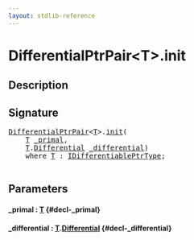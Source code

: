 ```yaml
---
layout: stdlib-reference
---
```


# DifferentialPtrPair\<T\>\.init

## Description





## Signature 

<pre>
<a href="/stdlib-reference/types/DifferentialPtrPair/index" class="code_type">DifferentialPtrPair</a>&lt;<a href="/stdlib-reference/types/DifferentialPtrPair/index#typeparam-T" class="code_type">T</a>&gt;.<a href="/stdlib-reference/types/DifferentialPtrPair/init">init</a>(
    <a href="/stdlib-reference/types/DifferentialPtrPair/index#typeparam-T" class="code_type">T</a> <a href="/stdlib-reference/types/DifferentialPtrPair/init#decl-_primal" class="code_param">_primal</a>,
    <a href="/stdlib-reference/types/DifferentialPtrPair/index#typeparam-T" class="code_type">T</a>.<a href="/stdlib-reference/types/DifferentialPtrPair/Differential" class="code_type">Differential</a> <a href="/stdlib-reference/types/DifferentialPtrPair/init#decl-_differential" class="code_param">_differential</a>)
    <span class='code_keyword'>where</span> <a href="/stdlib-reference/types/DifferentialPtrPair/index#typeparam-T" class="code_type">T</a> : <a href="/stdlib-reference/interfaces/IDifferentiablePtrType/index" class="code_type">IDifferentiablePtrType</a>;

</pre>

## Parameters

#### \_primal  : [T](/stdlib-reference/types/DifferentialPtrPair/index#typeparam-T) {#decl-_primal}
#### \_differential  : [T](/stdlib-reference/types/DifferentialPtrPair/index#typeparam-T)\.[Differential](/stdlib-reference/types/DifferentialPtrPair/Differential) {#decl-_differential}


